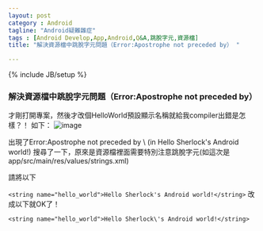 ```yaml
---
layout: post
category : Android 
tagline: "Android疑難雜症"
tags : [Android Develop,App,Android,Q&A,跳脫字元,資源檔]
title: "解決資源檔中跳脫字元問題（Error:Apostrophe not preceded by） "

---
```

{% include JB/setup %}

### 解決資源檔中跳脫字元問題（Error:Apostrophe not preceded by）

才剛打開專案，然後才改個HelloWorld預設顯示名稱就給我compiler出錯是怎樣？！
如下：
![image][image-1]

出現了Error:Apostrophe not preceded by \ (in Hello Sherlock's Android world!)
搜尋了一下，原來是資源檔裡面需要特別注意跳脫字元(如這次是app/src/main/res/values/strings.xml)

請將以下

   `<string name="hello_world">Hello Sherlock's Android world!</string>`
改成以下就OK了！

`<string name="hello_world">Hello Sherlock\'s Android world!</string>`

[image-1]:	https://farm4.staticflickr.com/3835/15387327202_e46864a895_o.png